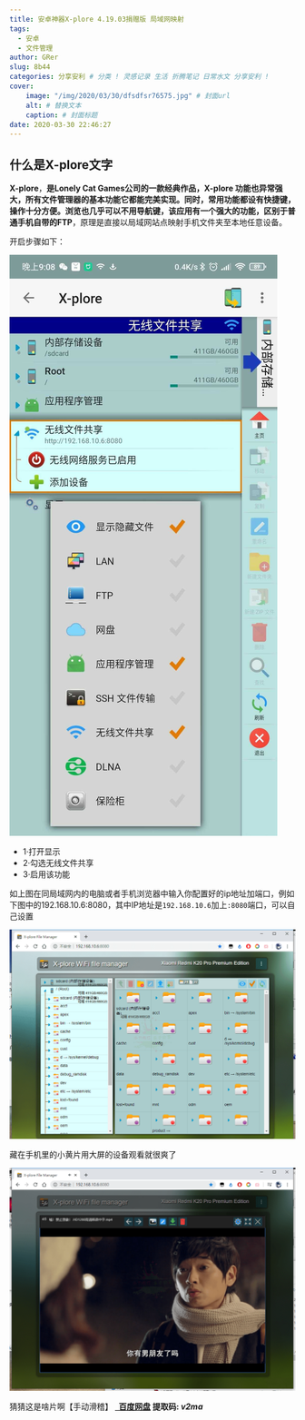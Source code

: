 ```yaml
---
title: 安卓神器X-plore 4.19.03捐赠版 局域网映射
tags:
  - 安卓
  - 文件管理
author: GRer
slug: 8b44
categories: 分享安利 # 分类 ! 灵感记录 生活 折腾笔记 日常水文 分享安利 !
cover:
    image: "/img/2020/03/30/dfsdfsr76575.jpg" # 封面url
    alt: # 替换文本
    caption: # 封面标题
date: 2020-03-30 22:46:27
---
```




 什么是X-plore文字
------------

**X-plore**，**是Lonely Cat Games公司的一款经典作品，X-plore 功能也异常强大，所有文件管理器的基本功能它都能完美实现。同时，常用功能都设有快捷键，操作十分方便。浏览也几乎可以不用导航键，该应用有一个强大的功能，区别于普通手机自带的FTP**，原理是直接以局域网站点映射手机文件夹至本地任意设备。

开启步骤如下：

![](/img/2020/03/30/dfsdfsr76575.jpg)

- 1·打开显示
- 2·勾选无线文件共享
- 3·启用该功能

如上图在同局域网内的电脑或者手机浏览器中输入你配置好的ip地址加端口，例如下图中的192.168.10.6:8080，其中IP地址是`192.168.10.6`加上`:8080`端口，可以自己设置

![](/img/2020/03/30/HNfSPRip3wOxqh1.png)

藏在手机里的小黄片用大屏的设备观看就很爽了 

![](/img/2020/03/30/i37St9GbQX6kDwW.png)

猜猜这是啥片啊【手动滑稽】 **[  百度网盘](https://pan.baidu.com/s/1ONKfaR5hjeF2LohgjzwaaQ) 提取码: _v2ma_**